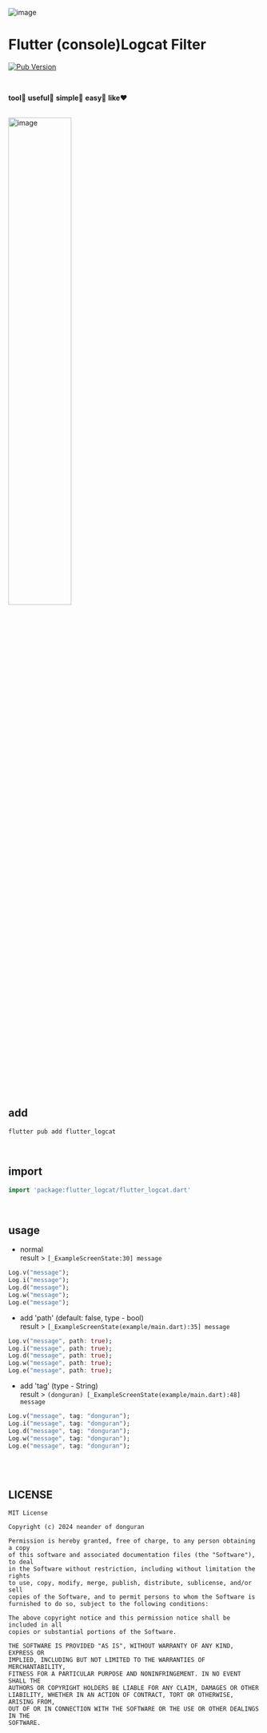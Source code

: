 ![image](https://github.com/b3lon9/flutter_logcat/assets/119420119/bd08bd47-96f2-4805-a5aa-0fd4451095b5)

# Flutter (console)Logcat Filter

[![Pub Version](https://img.shields.io/pub/v/flutter_logcat?color=blue)](https://pub.dev/packages/flutter_logcat)

<br/>

<b>tool</b>🤍 <b>useful</b>💚 <b>simple</b>💙 <b>easy</b>💛 <b>like</b>❤

<br/>

<img src="https://github.com/b3lon9/flutter_logcat/assets/119420119/d5310fff-c4f2-4d9f-b37a-fcb283b814aa" alt="image" width="50%" height="50%">

## add
```shell
flutter pub add flutter_logcat
```
<br/>

## import
```dart
import 'package:flutter_logcat/flutter_logcat.dart'
```
<br/>

## usage

- normal <br/>
result > `[_ExampleScreenState:30] message`
```dart
Log.v("message");
Log.i("message");
Log.d("message");
Log.w("message");
Log.e("message");
```

- add 'path' (default: false, type - bool) <br/>
result > `[_ExampleScreenState(example/main.dart):35] message`
```dart
Log.v("message", path: true);
Log.i("message", path: true);
Log.d("message", path: true);
Log.w("message", path: true);
Log.e("message", path: true);
```

- add 'tag' (type - String) <br/>
result > `(donguran) [_ExampleScreenState(example/main.dart):48] message`
```dart
Log.v("message", tag: "donguran");
Log.i("message", tag: "donguran");
Log.d("message", tag: "donguran");
Log.w("message", tag: "donguran");
Log.e("message", tag: "donguran");
```


<br/>
<br/>

## LICENSE
```text
MIT License

Copyright (c) 2024 neander of donguran

Permission is hereby granted, free of charge, to any person obtaining a copy
of this software and associated documentation files (the "Software"), to deal
in the Software without restriction, including without limitation the rights
to use, copy, modify, merge, publish, distribute, sublicense, and/or sell
copies of the Software, and to permit persons to whom the Software is
furnished to do so, subject to the following conditions:

The above copyright notice and this permission notice shall be included in all
copies or substantial portions of the Software.

THE SOFTWARE IS PROVIDED "AS IS", WITHOUT WARRANTY OF ANY KIND, EXPRESS OR
IMPLIED, INCLUDING BUT NOT LIMITED TO THE WARRANTIES OF MERCHANTABILITY,
FITNESS FOR A PARTICULAR PURPOSE AND NONINFRINGEMENT. IN NO EVENT SHALL THE
AUTHORS OR COPYRIGHT HOLDERS BE LIABLE FOR ANY CLAIM, DAMAGES OR OTHER
LIABILITY, WHETHER IN AN ACTION OF CONTRACT, TORT OR OTHERWISE, ARISING FROM,
OUT OF OR IN CONNECTION WITH THE SOFTWARE OR THE USE OR OTHER DEALINGS IN THE
SOFTWARE.
```
